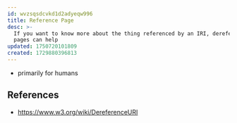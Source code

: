 ```yaml
---
id: wvzsqsdcvkd1d2adyeqw996
title: Reference Page
desc: >-
  If you want to know more about the thing referenced by an IRI, dereference
  pages can help
updated: 1750720101809
created: 1729880396813
---
```


- primarily for humans



## References

- https://www.w3.org/wiki/DereferenceURI